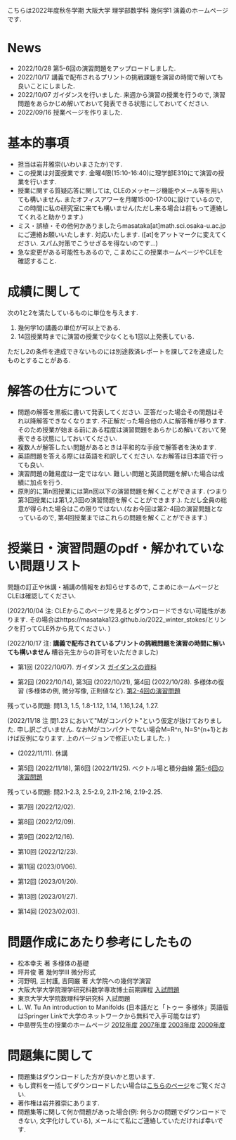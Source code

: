 

 こちらは2022年度秋冬学期 大阪大学 理学部数学科 幾何学1 演義のホームページです.
 
# News
- 2022/10/28 第5-6回の演習問題をアップロードしました. 
- 2022/10/17 講義で配布されるプリントの挑戦課題を演習の時間で解いても良いことにしました. 
- 2022/10/07 ガイダンスを行いました. 来週から演習の授業を行うので, 演習問題をあらかじめ解いておいて発表できる状態にしておいてください. 
- 2022/09/16 授業ページを作りました.

# 基本的事項

- 担当は岩井雅崇(いわいまさたか)です.
- この授業は対面授業です. 金曜4限(15:10-16:40)に理学部E310にて演習の授業を行います. 
- 授業に関する質疑応答に関しては, CLEのメッセージ機能やメール等を用いても構いません. またオフィスアワーを月曜15:00-17:00に設けているので, この時間に私の研究室に来ても構いません(ただし来る場合は前もって連絡してくれると助かります.)
- ミス・誤植・その他何かありましたらmasataka[at]math.sci.osaka-u.ac.jpにご連絡お願いいたします. 対応いたします. ([at]をアットマークに変えてください. スパム対策でこうせざるを得ないのです...)
- 急な変更がある可能性もあるので, こまめにこの授業ホームページやCLEを確認すること.


# 成績に関して
次の1と2を満たしているものに単位を与えます.

1. 幾何学1の講義の単位が可以上である. 
2. 14回授業時までに演習の授業で少なくとも1回以上発表している.

ただし2の条件を達成できないものには別途救済レポートを課して2を達成したものとすることがある. 

# 解答の仕方について

- 問題の解答を黒板に書いて発表してください. 正答だった場合その問題はそれ以降解答できなくなります. 不正解だった場合他の人に解答権が移ります. そのため授業が始まる前にある程度は演習問題をあらかじめ解いておいて発表できる状態にしておいてください.
- 複数人が解答したい問題があるときは平和的な手段で解答者を決めます. 
- 英語問題を答える際には英語を和訳してください. なお解答は日本語で行っても良い.
- 演習問題の難易度は一定ではない. 難しい問題と英語問題を解いた場合は成績に加点を行う. 
- 原則的に第n回授業には第n回以下の演習問題を解くことができます. (つまり第3回授業には第1,2,3回の演習問題を解くことができます.). ただし全員の総意が得られた場合はこの限りではない.(なお今回は第2-4回の演習問題となっているので, 第4回授業まではこれらの問題を解くことができます.)


# 授業日・演習問題のpdf・解かれていない問題リスト
問題の訂正や休講・補講の情報をお知らせするので, こまめにホームページとCLEは確認してください.

(2022/10/04 注: CLEからこのページを見るとダウンロードできない可能性があります. その場合はhttps://masataka123.github.io/2022_winter_stokes/とリンクを打ってCLE外から見てください. )

(2022/10/17 注: __講義で配布されているプリントの挑戦問題を演習の時間に解いても構いません__  糟谷先生からの許可をいただきました)

- 第1回 (2022/10/07).  ガイダンス [ガイダンスの資料](https://github.com/masataka123/2022_winter_stokes/blob/master/material/0_ガイダンス資料.pdf)

- 第2回 (2022/10/14), 第3回 (2022/10/21), 第4回 (2022/10/28). 多様体の復習 (多様体の例, 微分写像, 正則値など).
[第2-4回の演習問題](https://github.com/masataka123/2022_winter_stokes/blob/master/material/2_多様体の復習と多様体の例.pdf)

残っている問題: 問1.3, 1.5, 1.8-1.12, 1.14, 1.16,1.24, 1.27.

(2022/11/18 注 問1.23 において"Mがコンパクト"という仮定が抜けておりました. 申し訳ございません. なおMがコンパクトでない場合M=R^n, N=S^{n+1}とおけば反例になります. 上のバージョンで修正いたしました. )

- (2022/11/11). 休講

- 第5回 (2022/11/18), 第6回 (2022/11/25). ベクトル場と積分曲線 [第5-6回の演習問題](https://github.com/masataka123/2022_winter_stokes/blob/master/material/5_ベクトル場と積分曲線.pdf)

残っている問題: 問2.1-2.3, 2.5-2.9, 2.11-2.16, 2.19-2.25.

- 第7回 (2022/12/02). 

- 第8回 (2022/12/09). 

- 第9回 (2022/12/16). 

- 第10回 (2022/12/23). 

- 第11回 (2023/01/06). 

- 第12回 (2023/01/20). 

- 第13回 (2023/01/27). 

- 第14回 (2023/02/03). 

<!--
# 幾何学1のまとめノート

幾何学1の授業がどのような内容で行うかわかりませんが, とりあえず「松本幸夫 著 多様体の基礎 」で授業で該当するところをまとめました. (研究で多様体の定義に戻ることはほぼないので, 多様体を勉強し直しました. ほぼ自分の復習用に作りました). 理解のために活用していただければ幸いです.

[幾何学1のまとめノート](https://github.com/masataka123/2022_winter_stokes/blob/main/material/0_授業資料.pdf)


<!-- 
[第8回から第12回授業の動画](https://www.youtube.com/playlist?list=PLZDOK-K3OuvDpXKHjdAxJUy5ts6HPCeoB)
[第8回から第12回授業黒板](https://github.com/masataka123/2021_summer/blob/master/material/0_第八回から第十二回の授業黒板.pdf)
[第8回から第12回授業の資料](https://github.com/masataka123/2021_summer/blob/master/material/0_第八回から第十二回の資料.pdf)
-->

# 問題作成にあたり参考にしたもの
- 松本幸夫 著 多様体の基礎
- 坪井俊 著 幾何学III 微分形式
- 河野明, 三村護, 吉岡巌 著 大学院への幾何学演習
- 大阪大学大学院理学研究科数学専攻博士前期課程 [入試問題](http://www.math.sci.osaka-u.ac.jp/inshi/)
- 東京大学大学院数理科学研究科 入試問題
- L. W. Tu An introduction to Manifolds (日本語だと「トゥー 多様体」英語版はSpringer Linkで大学のネットワークから無料で入手可能なはず)
- 中島啓先生の授業のホームページ [2012年度](https://member.ipmu.jp/hiraku.nakajima/Lecture/12_Kika1.html) [2007年度](https://www.kurims.kyoto-u.ac.jp/~nakajima/Lecture/07_Kika1.html) [2003年度](https://www.kurims.kyoto-u.ac.jp/~nakajima/Lecture/03_Kika1.html) [2000年度](https://member.ipmu.jp/hiraku.nakajima/Lecture/00_Kika2.html)

# 問題集に関して

- 問題集はダウンロードした方が良いかと思います.
- もし資料を一括してダウンロードしたい場合は[こちらのページ](https://github.com/masataka123/2022_winter_stokes/tree/master/material)をご覧ください.
- 著作権は岩井雅崇にあります. 
- 問題集等に関して何か問題があった場合(例: 何らかの問題でダウンロードできない, 文字化けしている), メールにて私にご連絡していただければ幸いです.


<!-- 
# 授業動画に関して
- 動画を見る際はスピーカーで聴くことをお勧めします.(イヤホンで聴くと時々びっくりすることがあります.)
- 動画の授業はかなり早いペースで進むので, 状況に応じて一時停止等を使うことをお勧めします.
- 動画の概要欄に訂正やリンクなどを貼っていきます.
- 動画の著作権は岩井雅崇にあります.


# その他 
(2020/11/16 時点) 
 ~~のホームページ上で授業資料を見ると日本語が表示されない現象が見られます. 
おそらくgithubの方に問題があるようで, 現状で打つ手はありません. (twitterで調べてみると, 同様の現象があって困っている人がいました. slideshareでも同様の問題が生じていたこともあり, それと同じらしいです. 文字コードによる問題?)
もし何か改善策を知っている方は, メールにてご連絡していただければ幸いです.~~

# 成績の付け方の補足. 
中間レポートと期末レポートでつける予定ですが, 一応上の人にまだ確認中です.
おそらく大丈夫ですが, 急な変更もございますので, このホームページで最新情報を確認して下さい.
他にも上の人からの要請等あった場合は変更がある可能性があるので, こまめに最新情報を確認して下さい.
-->
